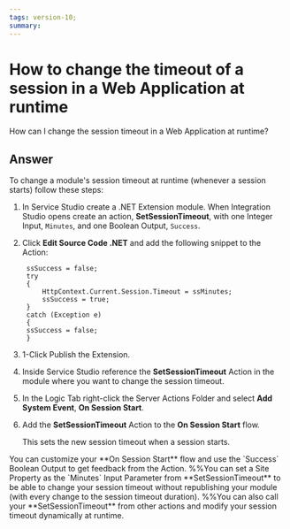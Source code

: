```yaml
---
tags: version-10; 
summary: 
---
```


# How to change the timeout of a session in a Web Application at runtime

How can I change the session timeout in a Web Application at runtime?

## Answer

To change a module's session timeout at runtime (whenever a session starts) follow these steps:

1. In Service Studio create a .NET Extension module. When Integration Studio opens create an action, **SetSessionTimeout**, with one Integer Input, `Minutes`, and one Boolean Output, `Success`.

1. Click **Edit Source Code .NET** and add the following snippet to the Action:

        ssSuccess = false; 
        try
        {
            HttpContext.Current.Session.Timeout = ssMinutes;
            ssSuccess = true;
        }
        catch (Exception e)
        {
        ssSuccess = false;
        }

1. 1-Click Publish the Extension. 

1. Inside Service Studio reference the **SetSessionTimeout** Action in the module where you want to change the session timeout.

1. In the Logic Tab right-click the Server Actions Folder and select **Add System Event**, **On Session Start**.

1. Add the **SetSessionTimeout** Action to the **On Session Start** flow.

    This sets the new session timeout when a session starts.   

<div class="info" markdown="1">
You can customize your **On Session Start** flow and use the `Success` Boolean Output to get feedback from the Action.
%%You can set a Site Property as the `Minutes` Input Parameter from **SetSessionTimeout** to be able to change your session timeout without republishing your module (with every change to the session timeout duration).
%%You can also call your **SetSessionTimeout** from other actions and modify your session timeout dynamically at runtime.
</div>
